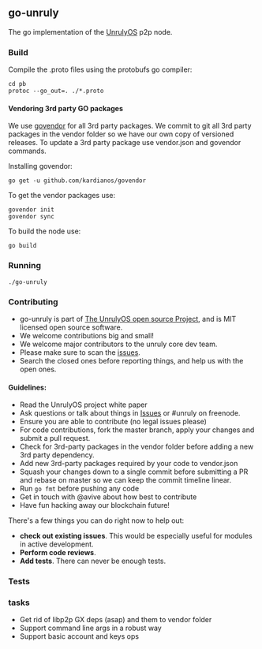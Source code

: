 ## go-unruly
The go implementation of the [UnrulyOS](https://unruly.io) p2p node.

### Build

Compile the .proto files using the protobufs go compiler:

```
cd pb
protoc --go_out=. ./*.proto
```
#### Vendoring 3rd party GO packages
We use [govendor](https://github.com/kardianos/govendor) for all 3rd party packages.
We commit to git all 3rd party packages in the vendor folder so we have our own copy of versioned releases.
To update a 3rd party package use vendor.json and govendor commands.

Installing govendor:
```
go get -u github.com/kardianos/govendor
```

To get the vendor packages use:
```
govendor init
govendor sync
```

To build the node use:

```
go build
```

### Running

```
./go-unruly
```

### Contributing

- go-unruly is part of [The UnrulyOS open source Project](https://unruly.io), and is MIT licensed open source software.
- We welcome contributions big and small! 
- We welcome major contributors to the unruly core dev team.
- Please make sure to scan the [issues](https://github.com/UnrulyOS/go-unruly/issues). 
- Search the closed ones before reporting things, and help us with the open ones.

#### Guidelines:

- Read the UnrulyOS project white paper
- Ask questions or talk about things in [Issues](https://github.com/UnrulyOS/go-unruly/issues) or #unruly on freenode.
- Ensure you are able to contribute (no legal issues please)
- For code contributions, fork the master branch, apply your changes and submit a pull request.
- Check for 3rd-party packages in the vendor folder before adding a new 3rd party dependency.
- Add new 3rd-party packages required by your code to vendor.json
- Squash your changes down to a single commit before submitting a PR and rebase on master so we can keep the commit timeline linear.
- Run `go fmt` before pushing any code
- Get in touch with @avive about how best to contribute
- Have fun hacking away our blockchain future!

There's a few things you can do right now to help out:
 - **check out existing issues**. This would be especially useful for modules in active development.
 - **Perform code reviews**.
 - **Add tests**. There can never be enough tests.



### Tests

### tasks

- Get rid of libp2p GX deps (asap) and them to vendor folder
- Support command line args in a robust way 
- Support basic account and keys ops

